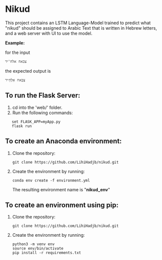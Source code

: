 # Nikud

This project contains an LSTM Language-Model trained to predict what "nikud" should be assigned to Arabic Text that is written in Hebrew letters, and a web server with UI to use the model. 

**Example:**

for the input
   ```
   צבאח אלח'יר
   ```
   the expected output is
   ```
   צַבַּאח אִלְחֵ׳יר
   ```
   


## To run the Flask Server: 
1. cd into the 'web/' folder.
2. Run the following commands:
```
   set FLASK_APP=myApp.py
   flask run
  ```

## To create an Anaconda environment:
1. Clone the repository:
    ```
    git clone https://github.com/LihiHadjb/nikud.git
    ```
2. Create the environment by running:
    ```
    conda env create -f environment.yml
    ```
    The resulting environment name is "**nikud_env**"
     
     
## To create an environment using pip:
1. Clone the repository:
    ```
    git clone https://github.com/LihiHadjb/nikud.git
    ```
2. Create the environment by running:
    ```
    python3 -m venv env
    source env/bin/activate
    pip install -r requirements.txt
    ```